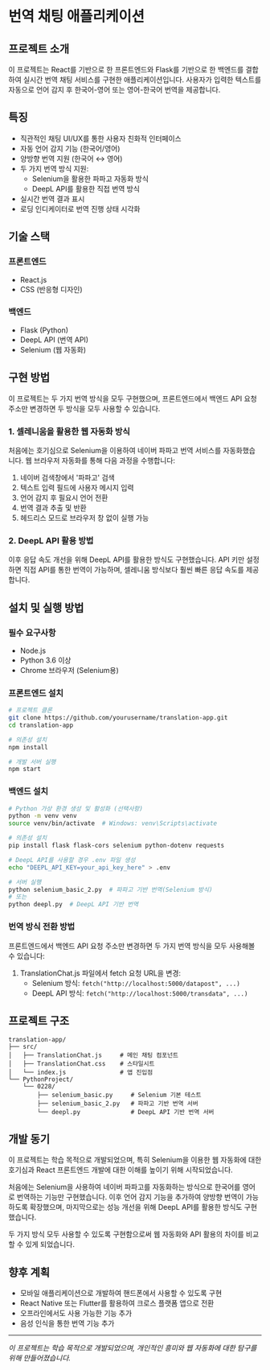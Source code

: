 # 번역 채팅 애플리케이션

## 프로젝트 소개

이 프로젝트는 React를 기반으로 한 프론트엔드와 Flask를 기반으로 한 백엔드를 결합하여 실시간 번역 채팅 서비스를 구현한 애플리케이션입니다. 사용자가 입력한 텍스트를 자동으로 언어 감지 후 한국어-영어 또는 영어-한국어 번역을 제공합니다.

## 특징

- 직관적인 채팅 UI/UX를 통한 사용자 친화적 인터페이스
- 자동 언어 감지 기능 (한국어/영어)
- 양방향 번역 지원 (한국어 ↔ 영어)
- 두 가지 번역 방식 지원:
  - Selenium을 활용한 파파고 자동화 방식
  - DeepL API를 활용한 직접 번역 방식
- 실시간 번역 결과 표시
- 로딩 인디케이터로 번역 진행 상태 시각화

## 기술 스택

### 프론트엔드
- React.js
- CSS (반응형 디자인)

### 백엔드
- Flask (Python)
- DeepL API (번역 API)
- Selenium (웹 자동화)

## 구현 방법

이 프로젝트는 두 가지 번역 방식을 모두 구현했으며, 프론트엔드에서 백엔드 API 요청 주소만 변경하면 두 방식을 모두 사용할 수 있습니다.

### 1. 셀레니움을 활용한 웹 자동화 방식
처음에는 호기심으로 Selenium을 이용하여 네이버 파파고 번역 서비스를 자동화했습니다. 웹 브라우저 자동화를 통해 다음 과정을 수행합니다:

1. 네이버 검색창에서 '파파고' 검색
2. 텍스트 입력 필드에 사용자 메시지 입력
3. 언어 감지 후 필요시 언어 전환
4. 번역 결과 추출 및 반환
5. 헤드리스 모드로 브라우저 창 없이 실행 가능

### 2. DeepL API 활용 방법
이후 응답 속도 개선을 위해 DeepL API를 활용한 방식도 구현했습니다. API 키만 설정하면 직접 API를 통한 번역이 가능하며, 셀레니움 방식보다 훨씬 빠른 응답 속도를 제공합니다.

## 설치 및 실행 방법

### 필수 요구사항
- Node.js
- Python 3.6 이상
- Chrome 브라우저 (Selenium용)

### 프론트엔드 설치
```bash
# 프로젝트 클론
git clone https://github.com/yourusername/translation-app.git
cd translation-app

# 의존성 설치
npm install

# 개발 서버 실행
npm start
```

### 백엔드 설치
```bash
# Python 가상 환경 생성 및 활성화 (선택사항)
python -m venv venv
source venv/bin/activate  # Windows: venv\Scripts\activate

# 의존성 설치
pip install flask flask-cors selenium python-dotenv requests

# DeepL API를 사용할 경우 .env 파일 생성
echo "DEEPL_API_KEY=your_api_key_here" > .env

# 서버 실행
python selenium_basic_2.py  # 파파고 기반 번역(Selenium 방식)
# 또는
python deepl.py  # DeepL API 기반 번역
```

### 번역 방식 전환 방법

프론트엔드에서 백엔드 API 요청 주소만 변경하면 두 가지 번역 방식을 모두 사용해볼 수 있습니다:

1. TranslationChat.js 파일에서 fetch 요청 URL을 변경:
   - Selenium 방식: `fetch("http://localhost:5000/datapost", ...)`
   - DeepL API 방식: `fetch("http://localhost:5000/transdata", ...)`

## 프로젝트 구조

```
translation-app/
├── src/
│   ├── TranslationChat.js     # 메인 채팅 컴포넌트
│   ├── TranslationChat.css    # 스타일시트
│   └── index.js               # 앱 진입점
└── PythonProject/
    └── 0228/
        ├── selenium_basic.py     # Selenium 기본 테스트
        ├── selenium_basic_2.py   # 파파고 기반 번역 서버
        └── deepl.py              # DeepL API 기반 번역 서버
```

## 개발 동기

이 프로젝트는 학습 목적으로 개발되었으며, 특히 Selenium을 이용한 웹 자동화에 대한 호기심과 React 프론트엔드 개발에 대한 이해를 높이기 위해 시작되었습니다. 

처음에는 Selenium을 사용하여 네이버 파파고를 자동화하는 방식으로 한국어를 영어로 번역하는 기능만 구현했습니다. 이후 언어 감지 기능을 추가하여 양방향 번역이 가능하도록 확장했으며, 마지막으로는 성능 개선을 위해 DeepL API를 활용한 방식도 구현했습니다.

두 가지 방식 모두 사용할 수 있도록 구현함으로써 웹 자동화와 API 활용의 차이를 비교할 수 있게 되었습니다.

## 향후 계획

- 모바일 애플리케이션으로 개발하여 핸드폰에서 사용할 수 있도록 구현
- React Native 또는 Flutter를 활용하여 크로스 플랫폼 앱으로 전환
- 오프라인에서도 사용 가능한 기능 추가
- 음성 인식을 통한 번역 기능 추가


---

*이 프로젝트는 학습 목적으로 개발되었으며, 개인적인 흥미와 웹 자동화에 대한 탐구를 위해 만들어졌습니다.*
